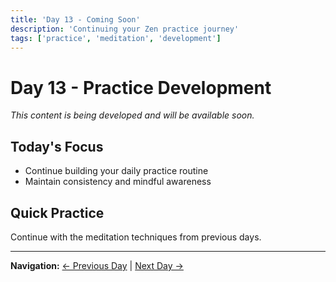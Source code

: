 ```yaml
---
title: 'Day 13 - Coming Soon'
description: 'Continuing your Zen practice journey'
tags: ['practice', 'meditation', 'development']
---
```


# Day 13 - Practice Development

*This content is being developed and will be available soon.*

## Today's Focus
- Continue building your daily practice routine
- Maintain consistency and mindful awareness

## Quick Practice
Continue with the meditation techniques from previous days.

---

**Navigation:** [← Previous Day](day12.md) | [Next Day →](day14.md)
